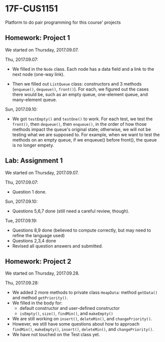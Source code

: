 # 17F-CUS1151
Platform to do pair programming for this course' projects

## Homework: Project 1
We started on Thursday, 2017.09.07.

Thu, 2017.09.07:
* We filled in the `Node` class. Each node has a data field and a link to the next node (one-way link).

* Then we filled out `ListQueue` class: constructors and 3 methods (`enqueue()`, `dequeue()`, `front()`). For each, we figured out the cases there would be, such as an empty queue, one-element queue, and many-element queue.

Sun, 2017.09.10:
* We got `testEmpty()` and `testOne()` to work. 
For each test, we test the `front()`, then `dequeue()`, then `enqueue()`, in the order of how those methods impact the queue's original state; otherwise, we will not be testing what we are supposed to. For example, when we want to test the methods on an empty queue, if we enqueue() before front(), the queue is no longer empety.

## Lab: Assignment 1
We started on Thursday, 2017.09.07.

Thu, 2017.09.07:
* Question 1 done.

Sun, 2017.09.10:
* Questions 5,6,7 done (still need a careful review, though).

Tue, 2017.09.19:
* Questions 8,9 done (believed to compute correctly, but may need to refine the language used)
* Questions 2,3,4 done
* Revised all question answers and submitted.

## Homework: Project 2
We started on Thursday, 2017.09.28.

Thu, 2017.09.28:
* We added 2 more methods to private class `HeapData`: method `getData()` and method `getPriority()`.
* We filled in the body for:
  * default constructor and user-defined constructor
  * `isEmpty()`, `size()`, `findMin()`, and `makeEmpty()`
* We are still working on `insert()`, `deleteMin()`, and `changePriority()`. 
* However, we still have some questions about how to approach `findMin()`, `makeEmpty()`, `insert()`, `deleteMin()`, and `changePriority()`.
* We have not touched on the Test class yet. 

